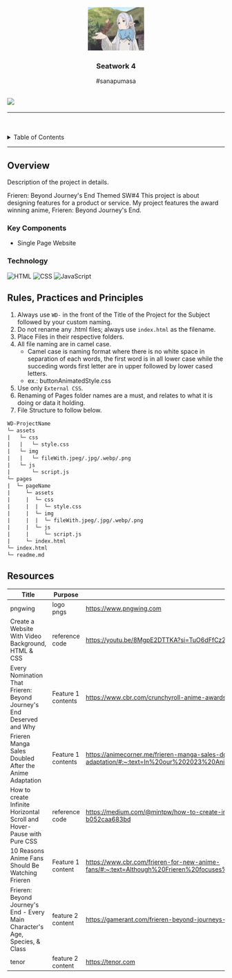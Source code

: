 <a name="readme-top">

<br/>

<br />
<div align="center">
  <a href="https://github.com/Charleemane/">
  <!-- TODO: If you want to add logo or banner you can add it here -->
    <img src="./assets/img/frieren-beyond-journeys-end-anime-has-ended-what-was-your-v0-3vv9ko0uqxpc1.webp" alt="Nyebe" width="130" height="100">
  </a>
<!-- TODO: Change Title to the name of the title of your Project -->
  <h3 align="center">Seatwork 4</h3>
</div>
<!-- TODO: Make a short description -->
<div align="center">
  #sanapumasa
</div>

<br />

<!-- TODO: Change the zyx-0314 into your github username  -->
<!-- TODO: Change the WD-Template-Project into the same name of your folder -->
![](https://visit-counter.vercel.app/counter.png?page=Charleemane/WD-SW-4)

---

<br />
<br />

<!-- TODO: If you want to add more layers for your readme -->
<details>
  <summary>Table of Contents</summary>
  <ol>
    <li>
      <a href="#overview">Overview</a>
      <ol>
        <li>
          <a href="#key-components">Key Components</a>
        </li>
        <li>
          <a href="#technology">Technology</a>
        </li>
      </ol>
    </li>
    <li>
      <a href="#rule,-practices-and-principles">Rules, Practices and Principles</a>
    </li>
    <li>
      <a href="#resources">Resources</a>
    </li>
  </ol>
</details>

---

## Overview

<!-- TODO: To be changed -->
<!-- The following are just sample -->
Description of the project in details.

Frieren: Beyond Journey's End Themed SW#4
This project is about designing features for a product or service.
My project features the award winning anime, Frieren: Beyond Journey's End.

### Key Components
<!-- TODO: List of Key Components -->
<!-- The following are just sample -->
- Single Page Website

### Technology
<!-- TODO: List of Technology Used -->
![HTML](https://img.shields.io/badge/HTML-E34F26?style=for-the-badge&logo=html5&logoColor=white)
![CSS](https://img.shields.io/badge/CSS-1572B6?style=for-the-badge&logo=css3&logoColor=white)
![JavaScript](https://img.shields.io/badge/JavaScript-F7DF1E?style=for-the-badge&logo=javascript&logoColor=white)

## Rules, Practices and Principles
1. Always use `WD-` in the front of the Title of the Project for the Subject followed by your custom naming.
2. Do not rename any .html files; always use `index.html` as the filename.
3. Place Files in their respective folders.
4. All file naming are in camel case.
   - Camel case is naming format where there is no white space in separation of each words, the first word is in all lower case while the succeding words first letter are in upper followed by lower cased letters.
   - ex.: buttonAnimatedStyle.css
5. Use only `External CSS`.
6. Renaming of Pages folder names are a must, and relates to what it is doing or data it holding.
7. File Structure to follow below.

```
WD-ProjectName
└─ assets
|   └─ css
|   |   └─ style.css
|   └─ img
|   |   └─ fileWith.jpeg/.jpg/.webp/.png
|   └─ js
|       └─ script.js
└─ pages
|  └─ pageName
|     └─ assets
|     |  └─ css
|     |  |  └─ style.css
|     |  └─ img
|     |  |  └─ fileWith.jpeg/.jpg/.webp/.png
|     |  └─ js
|     |     └─ script.js
|     └─ index.html
└─ index.html
└─ readme.md
```

## Resources

<!-- TODO: Add References -->
| Title | Purpose | Link |
|-|-|-|
| pngwing | logo pngs | https://www.pngwing.com |
| Create a Website With Video Background, HTML & CSS | reference code | https://youtu.be/8MgpE2DTTKA?si=TuO6dFfCz2kK6aKa |
| Every Nomination That Frieren: Beyond Journey's End Deserved and Why | Feature 1 contents | https://www.cbr.com/crunchyroll-anime-awards-2024-frieren-deserved-nominations/ |
| Frieren Manga Sales Doubled After the Anime Adaptation | Feature 1 contents | https://animecorner.me/frieren-manga-sales-doubled-after-the-anime-adaptation/#:~:text=In%20our%202023%20Anime%20of,the%20manga%20sales%20have%20doubled. |
| How to create Infinite Horizontal Scroll and Hover-Pause with Pure CSS | reference code | https://medium.com/@mintpw/how-to-create-infinite-horizontal-scroll-and-hover-pause-with-pure-css-b052caa683bd |
| 10 Reasons Anime Fans Should Be Watching Frieren | Feature 1 content | https://www.cbr.com/frieren-for-new-anime-fans/#:~:text=Although%20Frieren%20focuses%20on%20a,fans%20looking%20for%20something%20different. |
| Frieren: Beyond Journey's End - Every Main Character's Age, Species, & Class | feature 2 content | https://gamerant.com/frieren-beyond-journeys-end-every-main-characters-age-species-class/ |
| tenor | feature 2 content | https://tenor.com |
